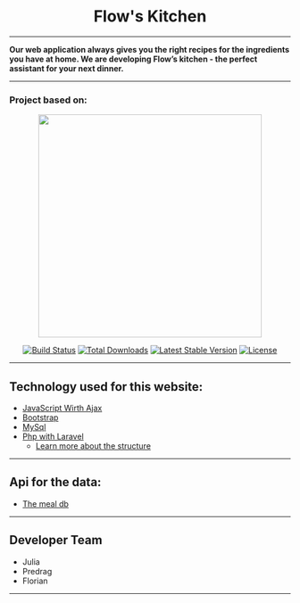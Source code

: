 <h1 align="center">Flow's Kitchen</h1>

- - -

**Our web application always gives you the right recipes for the ingredients you have at home. We are developing Flow’s kitchen - the perfect assistant for your next dinner.**

- - -

### Project based on:

<p align="center"><a href="https://laravel.com" target="_blank"><img src="https://raw.githubusercontent.com/laravel/art/master/logo-lockup/5%20SVG/2%20CMYK/1%20Full%20Color/laravel-logolockup-cmyk-red.svg" width="400"></a></p>

<p align="center">
<a href="https://travis-ci.org/laravel/framework"><img src="https://travis-ci.org/laravel/framework.svg" alt="Build Status"></a>
<a href="https://packagist.org/packages/laravel/framework"><img src="https://img.shields.io/packagist/dt/laravel/framework" alt="Total Downloads"></a>
<a href="https://packagist.org/packages/laravel/framework"><img src="https://img.shields.io/packagist/v/laravel/framework" alt="Latest Stable Version"></a>
<a href="https://packagist.org/packages/laravel/framework"><img src="https://img.shields.io/packagist/l/laravel/framework" alt="License"></a>
</p>

- - -

<h2>Technology used for this website:</h2>

- <a href="https://www.positronx.io/laravel-ajax-example-tutorial/" alt="ajax">JavaScript Wirth Ajax</a>
- <a href="https://getbootstrap.com/" alt="bootstrap">Bootstrap</a>
- <a href="https://www.mysql.com/de/" alt="mysql">MySql</a>
- <a href="https://laravel.com/" alt="Laravel">Php with Laravel</a> 
  - <a href="https://laravel.com/docs/8.x/structure" alt="structure">Learn more about the structure</a>

- - -

<h2>Api for the data:</h2>

- <a href="https://www.themealdb.com/api.php" alt="The meal DB">The meal db</a>

- - -

<h2>Developer Team</h2>

- Julia
- Predrag
- Florian

- - -
